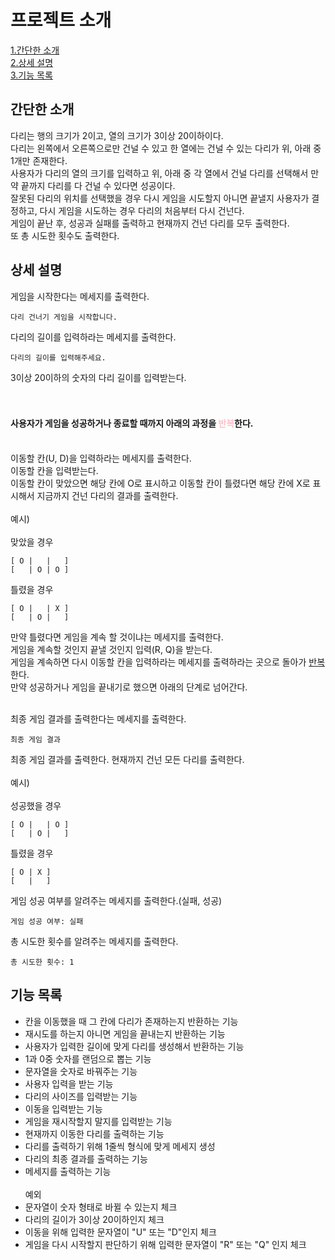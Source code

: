 # 프로젝트 소개

[1.간단한 소개](#one)</br></span>
[2.상세 설명](#two)</br></span>
[3.기능 목록](#three)</br></span>

## <span id="one">간단한 소개</span>
다리는 행의 크기가 2이고, 열의 크기가 3이상 20이하이다.<br/>
다리는 왼쪽에서 오른쪽으로만 건널 수 있고 한 열에는 건널 수 있는 다리가 위, 아래 중 1개만 존재한다.<br/>
사용자가 다리의 열의 크기를 입력하고 위, 아래 중 각 열에서 건널 다리를 선택해서 만약 끝까지 다리를 다 건널 수 있다면 성공이다.<br/>
잘못된 다리의 위치를 선택했을 경우 다시 게임을 시도할지 아니면 끝낼지 사용자가 결정하고, 다시 게임을 시도하는 경우 다리의 처음부터 다시 건넌다.<br/>
게임이 끝난 후, 성공과 실패를 출력하고 현재까지 건넌 다리를 모두 출력한다.<br/>
또 총 시도한 횟수도 출력한다.

## <span id="two">상세 설명</span>
게임을 시작한다는 메세지를 출력한다.<br/>
~~~
다리 건너기 게임을 시작합니다.
~~~
다리의 길이를 입력하라는 메세지를 출력한다.<br/>
~~~
다리의 길이를 입력해주세요.
~~~
3이상 20이하의 숫자의 다리 길이를 입력받는다.<br/><br/></br>
#### 사용자가 게임을 성공하거나 종료할 때까지 아래의 과정을 <span id="here" style="color:pink">반복</span>한다.<br/></br>
이동할 칸(U, D)을 입력하라는 메세지를 출력한다.<br/>
이동할 칸을 입력받는다.<br/>
이동할 칸이 맞았으면 해당 칸에 O로 표시하고 이동할 칸이 틀렸다면 해당 칸에 X로 표시해서 지금까지 건넌 다리의 결과를 출력한다.<br/><br/>
예시)<br/><br/>
맞았을 경우
~~~
[ O |   |   ]
[   | O | O ]
~~~
틀렸을 경우
~~~
[ O |   | X ]
[   | O |   ]
~~~
만약 틀렸다면 게임을 계속 할 것이냐는 메세지를 출력한다.</br>
게임을 계속할 것인지 끝낼 것인지 입력(R, Q)을 받는다.</br>
게임을 계속하면 다시 이동할 칸을 입력하라는 메세지를 출력하라는 곳으로 돌아가 [반복](#here)한다.</br>
만약 성공하거나 게임을 끝내기로 했으면 아래의 단계로 넘어간다.</br></br>

최종 게임 결과를 출력한다는 메세지를 출력한다.
~~~
최종 게임 결과
~~~
최종 게임 결과를 출력한다. 현재까지 건넌 모든 다리를 출력한다.</br></br>
예시)</br></br>
성공했을 경우
~~~
[ O |   | O ]
[   | O |   ]
~~~
틀렸을 경우
~~~
[ O | X ]
[   |   ]
~~~
게임 성공 여부를 알려주는 메세지를 출력한다.(실패, 성공)
~~~
게임 성공 여부: 실패
~~~
총 시도한 횟수를 알려주는 메세지를 출력한다.
~~~
총 시도한 횟수: 1
~~~

## <span id="three">기능 목록</span>

- 칸을 이동했을 때 그 칸에 다리가 존재하는지 반환하는 기능
- 재시도를 하는지 아니면 게임을 끝내는지 반환하는 기능
- 사용자가 입력한 길이에 맞게 다리를 생성해서 반환하는 기능
- 1과 0중 숫자를 랜덤으로 뽑는 기능
- 문자열을 숫자로 바꿔주는 기능
- 사용자 입력을 받는 기능
- 다리의 사이즈를 입력받는 기능
- 이동을 입력받는 기능
- 게임을 재시작할지 말지를 입력받는 기능
- 현재까지 이동한 다리를 출력하는 기능
- 다리를 출력하기 위해 1줄씩 형식에 맞게 메세지 생성
- 다리의 최종 결과를 출력하는 기능
- 메세지를 출력하는 기능<br/><br/>
  예외
- 문자열이 숫자 형태로 바뀔 수 있는지 체크
- 다리의 길이가 3이상 20이하인지 체크
- 이동을 위해 입력한 문자열이 "U" 또는 "D"인지 체크
- 게임을 다시 시작할지 판단하기 위해 입력한 문자열이 "R" 또는 "Q" 인지 체크